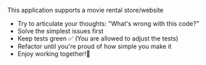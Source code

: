 This application supports a movie rental store/website

- Try to articulate your thoughts: "What's wrong with this code?"
- Solve the simplest issues first
- Keep tests green ✅ (You are allowed to adjust the tests)
- Refactor until you're proud of how simple you make it
- Enjoy working together!🎉
